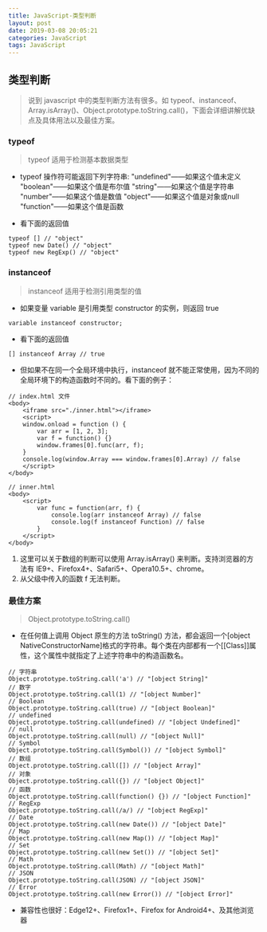 ```yaml
---
title: JavaScript-类型判断
layout: post
date: 2019-03-08 20:05:21
categories: JavaScript
tags: JavaScript
---
```


## 类型判断
> 说到 javascript 中的类型判断方法有很多。如 typeof、instanceof、Array.isArray()、Object.prototype.toString.call()，下面会详细讲解优缺点及具体用法以及最佳方案。

### typeof 
> typeof 适用于检测基本数据类型

* typeof 操作符可能返回下列字符串:
"undefined"——如果这个值未定义
"boolean"——如果这个值是布尔值
"string"——如果这个值是字符串
"number"——如果这个值是数值
"object"——如果这个值是对象或null
"function"——如果这个值是函数

* 看下面的返回值
```
typeof [] // "object"
typeof new Date() // "object"
typeof new RegExp() // "object"
```

### instanceof
> instanceof 适用于检测引用类型的值

* 如果变量 variable 是引用类型 constructor 的实例，则返回 true
```
variable instanceof constructor;
```
* 看下面的返回值
```
[] instanceof Array // true
```

* 但如果不在同一个全局环境中执行，instanceof 就不能正常使用，因为不同的全局环境下的构造函数时不同的。看下面的例子：
```
// index.html 文件
<body>
    <iframe src="./inner.html"></iframe>
    <script>
    window.onload = function () {
        var arr = [1, 2, 3];
        var f = function() {}
        window.frames[0].func(arr, f);
    }
    console.log(window.Array === window.frames[0].Array) // false
    </script>
</body>

// inner.html
<body>
    <script>
        var func = function(arr, f) {
            console.log(arr instanceof Array) // false
            console.log(f instanceof Function) // false
        }
    </script>
</body>
```
1. 这里可以关于数组的判断可以使用 Array.isArray() 来判断。支持浏览器的方法有 IE9+、Firefox4+、Safari5+、Opera10.5+、chrome。
2. 从父级中传入的函数 f 无法判断。

### 最佳方案 
> Object.prototype.toString.call()
* 在任何值上调用 Object 原生的方法 toString() 方法，都会返回一个[object NativeConstructorName]格式的字符串。每个类在内部都有一个[[Class]]属性，这个属性中就指定了上述字符串中的构造函数名。
```
// 字符串
Object.prototype.toString.call('a') // "[object String]"
// 数字
Object.prototype.toString.call(1) // "[object Number]"
// Boolean
Object.prototype.toString.call(true) // "[object Boolean]"
// undefined 
Object.prototype.toString.call(undefined) // "[object Undefined]"
// null
Object.prototype.toString.call(null) // "[object Null]"
// Symbol
Object.prototype.toString.call(Symbol()) // "[object Symbol]"
// 数组
Object.prototype.toString.call([]) // "[object Array]"
// 对象
Object.prototype.toString.call({}) // "[object Object]"
// 函数
Object.prototype.toString.call(function() {}) // "[object Function]"
// RegExp
Object.prototype.toString.call(/a/) // "[object RegExp]"
// Date
Object.prototype.toString.call(new Date()) // "[object Date]"
// Map
Object.prototype.toString.call(new Map()) // "[object Map]"
// Set
Object.prototype.toString.call(new Set()) // "[object Set]"
// Math
Object.prototype.toString.call(Math) // "[object Math]"
// JSON
Object.prototype.toString.call(JSON) // "[object JSON]"
// Error
Object.prototype.toString.call(new Error()) // "[object Error]"

```
* 兼容性也很好：Edge12+、Firefox1+、Firefox for Android4+、及其他浏览器
